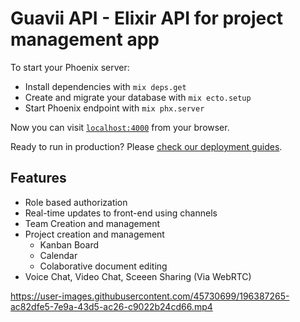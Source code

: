 # Guavii API - Elixir API for project management app

To start your Phoenix server:

  * Install dependencies with `mix deps.get`
  * Create and migrate your database with `mix ecto.setup`
  * Start Phoenix endpoint with `mix phx.server`

Now you can visit [`localhost:4000`](http://localhost:4000) from your browser.

Ready to run in production? Please [check our deployment guides](https://hexdocs.pm/phoenix/deployment.html).

## Features

- Role based authorization
- Real-time updates to front-end using channels
- Team Creation and management
- Project creation and management
    - Kanban Board
    - Calendar
    - Colaborative document editing
- Voice Chat, Video Chat, Sceeen Sharing (Via WebRTC)



https://user-images.githubusercontent.com/45730699/196387265-ac82dfe5-7e9a-43d5-ac26-c9022b24cd66.mp4

